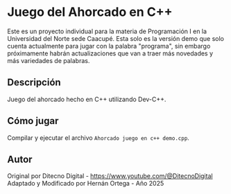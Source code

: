 # Juego del Ahorcado en C++

Este es un proyecto individual para la materia de Programación I en la Universidad del Norte sede Caacupé. Esta solo es la versión demo que solo cuenta actualmente para jugar con la palabra "programa", sin embargo próximamente habrán actualizaciones que van a traer más novedades y más variedades de palabras.

## Descripción
Juego del ahorcado hecho en C++ utilizando Dev-C++.

## Cómo jugar
Compilar y ejecutar el archivo `Ahorcado juego en c++ demo.cpp`.

## Autor
Original por Ditecno Digital - https://www.youtube.com/@DitecnoDigital
Adaptado y Modificado por Hernán Ortega - Año 2025
